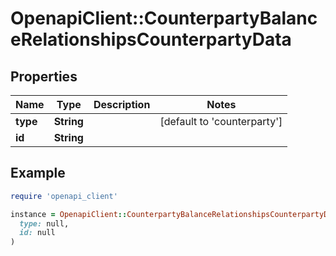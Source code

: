 # OpenapiClient::CounterpartyBalanceRelationshipsCounterpartyData

## Properties

| Name | Type | Description | Notes |
| ---- | ---- | ----------- | ----- |
| **type** | **String** |  | [default to &#39;counterparty&#39;] |
| **id** | **String** |  |  |

## Example

```ruby
require 'openapi_client'

instance = OpenapiClient::CounterpartyBalanceRelationshipsCounterpartyData.new(
  type: null,
  id: null
)
```

